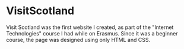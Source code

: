 # VisitScotland

Visit Scotland was the first website I created, as part of the "Internet Technologies" course I had while on Erasmus.
Since it was a beginner course, the page was designed using only HTML and CSS.
